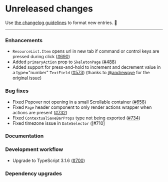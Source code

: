 # Unreleased changes

Use [the changelog guidelines](https://git.io/polaris-changelog-guidelines) to format new entries. 💜

---

### Enhancements

- `ResourceList.Item` opens url in new tab if command or control keys are pressed during click ([#690](https://github.com/Shopify/polaris-react/pull/690))
- Added `primaryAction` prop to `SkeletonPage` ([#488](https://github.com/Shopify/polaris-react/pull/488))
- Added support for press-and-hold to increment and decrement value in a type="number" `TextField` ([#573](https://github.com/Shopify/polaris-react/pull/573)) (thanks to [@andrewpye](https://github.com/andrewpye) for the [original issue](https://github.com/Shopify/polaris-react/issues/420))

### Bug fixes

- Fixed Popover not opening in a small Scrollable container ([#658](https://github.com/Shopify/polaris-react/pull/658))
- Fixed `Page` header component to only render actions wrapper when actions are present ([#732](https://github.com/Shopify/polaris-react/pull/732))
- Fixed `ContextualSaveBarProps` type not being exported ([#734](https://github.com/Shopify/polaris-react/pull/734))
- Fixed timezone issue in `DateSelector` ([#710]

### Documentation

### Development workflow

- Upgrade to TypeScript 3.1.6 ([#700](https://github.com/Shopify/polaris-react/pull/700))

### Dependency upgrades
